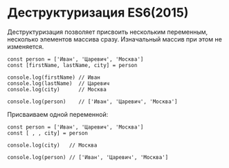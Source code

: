 # Деструктуризация ES6(2015)

Деструктуризация позволяет присвоить нескольким переменным, несколько элементов массива сразу. Изначальный массив при этом не изменяется.

    const person = ['Иван', 'Царевич', 'Москва']
    const [firstName, lastName, city] = person

    console.log(firstName) // Иван
    console.log(lastName)  // Царевич
    console.log(city)      // Москва

    console.log(person)    // ['Иван', 'Царевич', 'Москва']

Присваиваем одной переменной:

    const person = ['Иван', 'Царевич', 'Москва']
    const [ , , city] = person

    console.log(city)   // Москва
    
    console.log(person) // ['Иван', 'Царевич', 'Москва']
